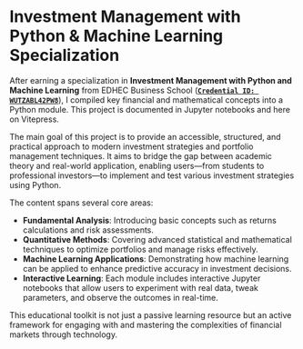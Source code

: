 # Investment Management with Python & Machine Learning Specialization

After earning a specialization in **Investment Management with Python and Machine Learning** from EDHEC Business School ([**`Credential ID: WUTZABL42PW8`**](https://www.coursera.org/account/accomplishments/specialization/WUTZABL42PW8)), I compiled key financial and mathematical concepts into a Python module. This project is documented in Jupyter notebooks and here on Vitepress.

The main goal of this project is to provide an accessible, structured, and practical approach to modern investment strategies and portfolio management techniques. It aims to bridge the gap between academic theory and real-world application, enabling users—from students to professional investors—to implement and test various investment strategies using Python.

The content spans several core areas:

- **Fundamental Analysis**: Introducing basic concepts such as returns calculations and risk assessments.
- **Quantitative Methods**: Covering advanced statistical and mathematical techniques to optimize portfolios and manage risks effectively.
- **Machine Learning Applications**: Demonstrating how machine learning can be applied to enhance predictive accuracy in investment decisions.
- **Interactive Learning**: Each module includes interactive Jupyter notebooks that allow users to experiment with real data, tweak parameters, and observe the outcomes in real-time.

This educational toolkit is not just a passive learning resource but an active framework for engaging with and mastering the complexities of financial markets through technology.
